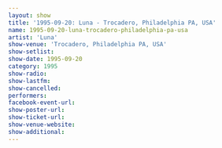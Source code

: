 ```yaml
---
layout: show
title: '1995-09-20: Luna - Trocadero, Philadelphia PA, USA'
name: 1995-09-20-luna-trocadero-philadelphia-pa-usa
artist: 'Luna'
show-venue: 'Trocadero, Philadelphia PA, USA'
show-setlist: 
show-date: 1995-09-20
category: 1995
show-radio: 
show-lastfm: 
show-cancelled: 
performers: 
facebook-event-url: 
show-poster-url: 
show-ticket-url: 
show-venue-website: 
show-additional: 
---
```


